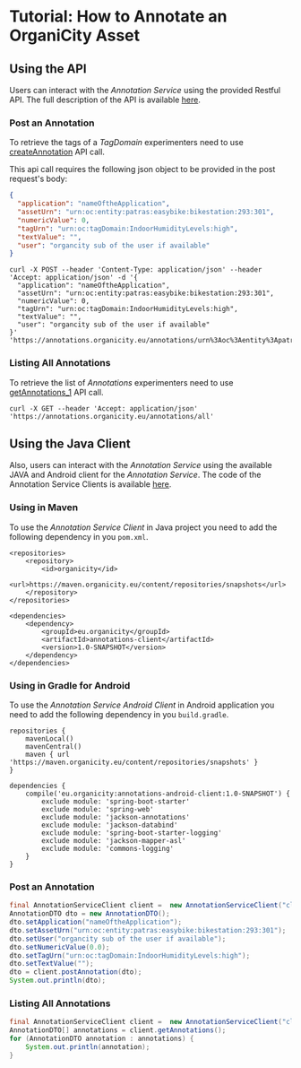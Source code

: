 
<style>
img[src$="centerme"] {
  display:block;
  margin: 0 auto;
}
</style>

# Tutorial: How to Annotate an OrganiCity Asset
<!--
## Using the Experimenter's Portal

Experimenters can create and manage the Tag Domains and Tags of their experiment using the Experimenter's portal `Annotation` interface.

![Annotations EP](../img/tutorial-1.png?style=centerme "Annotations EP")
-->

## Using the API

Users can interact with the *Annotation Service* using the provided Restful API. The full description of the API is available [here](https://annotations.Organicity.eu/swagger-ui.html). 

### Post an Annotation

To retrieve the tags of a *TagDomain* experimenters need to use [createAnnotation](https://annotations.organicity.eu/swagger-ui.html#!/annotation-controller/createAnnotation) API call.

This api call requires the following json object to be provided in the post request's body:

```json
{
  "application": "nameOftheApplication",
  "assetUrn": "urn:oc:entity:patras:easybike:bikestation:293:301",
  "numericValue": 0,
  "tagUrn": "urn:oc:tagDomain:IndoorHumidityLevels:high",
  "textValue": "",
  "user": "organcity sub of the user if available"
}
```

```shell
curl -X POST --header 'Content-Type: application/json' --header 'Accept: application/json' -d '{
  "application": "nameOftheApplication",
  "assetUrn": "urn:oc:entity:patras:easybike:bikestation:293:301",
  "numericValue": 0,
  "tagUrn": "urn:oc:tagDomain:IndoorHumidityLevels:high",
  "textValue": "",
  "user": "organcity sub of the user if available"
}' 'https://annotations.organicity.eu/annotations/urn%3Aoc%3Aentity%3Apatras%3Aeasybike%3Abikestation%3A293%3A301'
```

### Listing All Annotations

To retrieve the list of *Annotations* experimenters need to use [getAnnotations_1](https://annotations.organicity.eu/swagger-ui.html#!/annotation-controller/getAnnotations_1) API call.


```shell
curl -X GET --header 'Accept: application/json' 'https://annotations.organicity.eu/annotations/all'
```

## Using the Java Client

Also, users can interact with the *Annotation Service* using the available JAVA and Android client for the *Annotation Service*. The code of the Annotation Service Clients is available [here](https://github.com/OrganicityEu-Platform/Asset-Annotation-Service). 
 
### Using in Maven
To use the *Annotation Service Client* in Java project you need to add the following dependency in you `pom.xml`.

```shell
<repositories>
	<repository>
		<id>organicity</id>
		<url>https://maven.organicity.eu/content/repositories/snapshots</url>
	</repository>
</repositories>

<dependencies>
	<dependency>
		<groupId>eu.organicity</groupId>
		<artifactId>annotations-client</artifactId>
		<version>1.0-SNAPSHOT</version>
	</dependency> 
</dependencies> 
```
### Using in Gradle for Android
To use the *Annotation Service Android Client* in Android application you need to add the following dependency in you `build.gradle`.

```shell
repositories {
	mavenLocal()
	mavenCentral()
	maven { url 'https://maven.organicity.eu/content/repositories/snapshots' }
}

dependencies {
	compile('eu.organicity:annotations-android-client:1.0-SNAPSHOT') {
		exclude module: 'spring-boot-starter'
		exclude module: 'spring-web'
		exclude module: 'jackson-annotations'
		exclude module: 'jackson-databind'
		exclude module: 'spring-boot-starter-logging'
		exclude module: 'jackson-mapper-asl'
		exclude module: 'commons-logging'
	}
}
```

### Post an Annotation
```java
final AnnotationServiceClient client =  new AnnotationServiceClient("client_id", "client_secret", "username", "password");
AnnotationDTO dto = new AnnotationDTO();
dto.setApplication("nameOftheApplication");
dto.setAssetUrn("urn:oc:entity:patras:easybike:bikestation:293:301");
dto.setUser("organcity sub of the user if available");
dto.setNumericValue(0.0);
dto.setTagUrn("urn:oc:tagDomain:IndoorHumidityLevels:high");
dto.setTextValue("");
dto = client.postAnnotation(dto);
System.out.println(dto);
```
### Listing All Annotations
```java
final AnnotationServiceClient client =  new AnnotationServiceClient("client_id", "client_secret", "username", "password");
AnnotationDTO[] annotations = client.getAnnotations();
for (AnnotationDTO annotation : annotations) {
	System.out.println(annotation);
}
```
